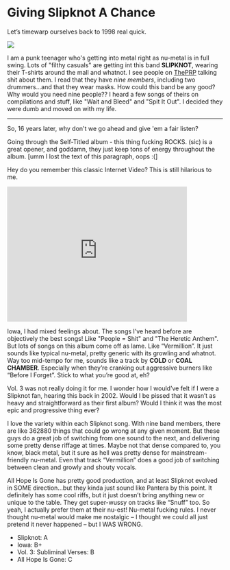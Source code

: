 # Giving Slipknot A Chance

Let’s timewarp ourselves back to 1998 real quick.

![](/content/images/slipknot_wr6lqs.jpg)

I am a punk teenager who's getting into metal right as nu-metal is in full swing. Lots of "filthy casuals" are getting int this band **SLIPKNOT**, wearing their T-shirts around the mall and whatnot. I see people on [ThePRP](http://www.theprp.com/) talking shit about them. I read that they have *nine members*, including two drummers...and that they wear masks. How could this band be any good? Why would you need nine people?? I heard a few songs of theirs on compilations and stuff, like "Wait and Bleed" and "Spit It Out". I decided they were dumb and moved on with my life.

---

So, 16 years later, why don't we go ahead and give 'em a fair listen?

Going through the Self-Titled album - this thing fucking ROCKS. (sic) is a great opener, and goddamn, they just keep tons of energy throughout the album. [umm I lost the text of this paragraph, oops :(]

Hey do you remember this classic Internet Video? This is still hilarious to me.
<iframe width="420" height="315" src="https://www.youtube.com/embed/nvHiqqOqu8U" frameborder="0" allowfullscreen></iframe>

Iowa, I had mixed feelings about. The songs I’ve heard before are objectively the best songs! Like "People = Shit" and "The Heretic Anthem". But lots of songs on this album come off as lame. Like “Vermillion”. It just sounds like typical nu-metal, pretty generic with its growling and whatnot. Way too mid-tempo for me, sounds like a track by **COLD** or **COAL CHAMBER**. Especially when they’re cranking out aggressive burners like “Before I Forget”. Stick to what you’re good at, eh?

Vol. 3 was not really doing it for me. I wonder how I would’ve felt if I were a Slipknot fan, hearing this back in 2002. Would I be pissed that it wasn’t as heavy and straightforward as their first album? Would I think it was the most epic and progressive thing ever?

I love the variety within each Slipknot song. With nine band members, there are like 362880 things that could go wrong at any given moment. But these guys do a great job of switching from one sound to the next, and delivering some pretty dense riffage at times. Maybe not that dense compared to, you know, black metal, but it sure as hell was pretty dense for mainstream-friendly nu-metal. Even that track “Vermillion” does a good job of switching between clean and growly and shouty vocals.

All Hope Is Gone has pretty good production, and at least Slipknot evolved in SOME direction...but they kinda just sound like Pantera by this point. It definitely has some cool riffs, but it just doesn’t bring anything new or unique to the table. They get super-wussy on tracks like “Snuff” too. So yeah, I actually prefer them at their nu-est! Nu-metal fucking rules. I never thought nu-metal would make me nostalgic – I thought we could all just pretend it never happened – but I WAS WRONG.

* Slipknot: A
* Iowa: B+
* Vol. 3: Subliminal Verses: B
* All Hope Is Gone: C